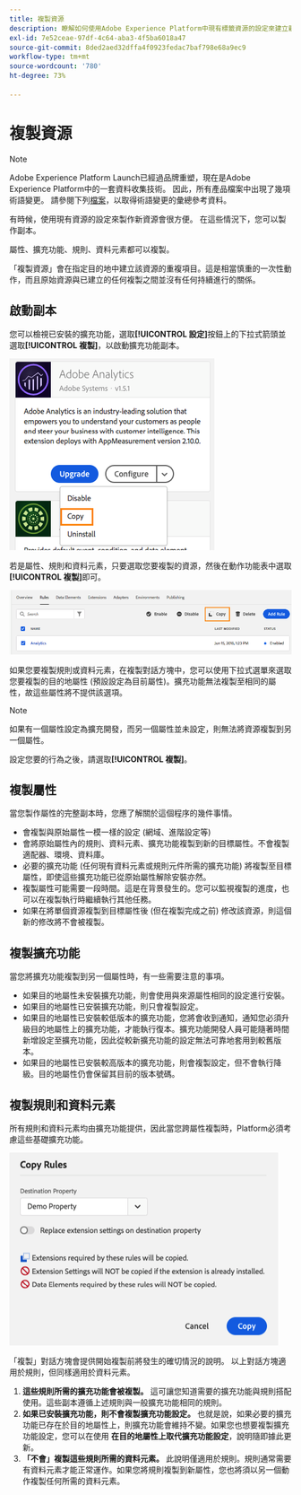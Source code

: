 ```yaml
---
title: 複製資源
description: 瞭解如何使用Adobe Experience Platform中現有標籤資源的設定來建立新的標籤資源。
exl-id: 7e52ceae-97df-4c64-aba3-4f5ba6018a47
source-git-commit: 8ded2aed32dffa4f0923fedac7baf798e68a9ec9
workflow-type: tm+mt
source-wordcount: '780'
ht-degree: 73%

---
```


# 複製資源

>[!NOTE]
>
>Adobe Experience Platform Launch已經過品牌重塑，現在是Adobe Experience Platform中的一套資料收集技術。 因此，所有產品檔案中出現了幾項術語變更。 請參閱下列[檔案](../../term-updates.md)，以取得術語變更的彙總參考資料。

有時候，使用現有資源的設定來製作新資源會很方便。 在這些情況下，您可以製作副本。

屬性、擴充功能、規則、資料元素都可以複製。

「複製資源」會在指定目的地中建立該資源的重複項目。這是相當慎重的一次性動作，而且原始資源與已建立的任何複製之間並沒有任何持續進行的關係。

## 啟動副本

您可以檢視已安裝的擴充功能，選取&#x200B;**[!UICONTROL 設定]**&#x200B;按鈕上的下拉式箭頭並選取&#x200B;**[!UICONTROL 複製]**，以啟動擴充功能副本。

![複製 Analytics 擴充功能](../../images/copy-initiate-extension.png)

若是屬性、規則和資料元素，只要選取您要複製的資源，然後在動作功能表中選取&#x200B;**[!UICONTROL 複製]**&#x200B;即可。

![複製我的 Analytics 規則](../../images/copy-initiate-rule.png)

如果您要複製規則或資料元素，在複製對話方塊中，您可以使用下拉式選單來選取您要複製的目的地屬性 (預設設定為目前屬性)。擴充功能無法複製至相同的屬性，故這些屬性將不提供該選項。

>[!NOTE]
>
>如果有一個屬性設定為擴充開發，而另一個屬性並未設定，則無法將資源複製到另一個屬性。

設定您要的行為之後，請選取&#x200B;**[!UICONTROL 複製]**。

## 複製屬性

當您製作屬性的完整副本時，您應了解關於這個程序的幾件事情。

* 會複製與原始屬性一模一樣的設定 (網域、進階設定等)
* 會將原始屬性內的規則、資料元素、擴充功能複製到新的目標屬性。不會複製適配器、環境、資料庫。
* 必要的擴充功能 (任何現有資料元素或規則元件所需的擴充功能) 將複製至目標屬性，即使這些擴充功能已從原始屬性解除安裝亦然。
* 複製屬性可能需要一段時間。這是在背景發生的。您可以監視複製的進度，也可以在複製執行時繼續執行其他任務。
* 如果在將單個資源複製到目標屬性後 (但在複製完成之前) 修改該資源，則這個新的修改將不會被複製。

## 複製擴充功能

當您將擴充功能複製到另一個屬性時，有一些需要注意的事項。

* 如果目的地屬性未安裝擴充功能，則會使用與來源屬性相同的設定進行安裝。
* 如果目的地屬性已安裝擴充功能，則只會複製設定。
* 如果目的地屬性已安裝較低版本的擴充功能，您將會收到通知，通知您必須升級目的地屬性上的擴充功能，才能執行復本。擴充功能開發人員可能隨著時間新增設定至擴充功能，因此從較新擴充功能的設定無法可靠地套用到較舊版本。
* 如果目的地屬性已安裝較高版本的擴充功能，則會複製設定，但不會執行降級。目的地屬性仍會保留其目前的版本號碼。

## 複製規則和資料元素

所有規則和資料元素均由擴充功能提供，因此當您跨屬性複製時，Platform必須考慮這些基礎擴充功能。

![將規則複製到我的示範屬性](../../images/copy-rules-dialog1.png)

「複製」對話方塊會提供開始複製前將發生的確切情況的說明。 以上對話方塊適用於規則，但同樣適用於資料元素。

1. **這些規則所需的擴充功能會被複製。** 這可讓您知道需要的擴充功能與規則搭配使用。這些副本遵循上述規則與一般擴充功能相同的規則。
1. **如果已安裝擴充功能，則不會複製擴充功能設定。** 也就是說，如果必要的擴充功能已存在於目的地屬性上，則擴充功能會維持不變。如果您也想要複製擴充功能設定，您可以在使用 **在目的地屬性上取代擴充功能設定**，說明隨即據此更新。
1. **「不會」複製這些規則所需的資料元素。** 此說明僅適用於規則。規則通常需要有資料元素才能正常運作。如果您將規則複製到新屬性，您也將須以另一個動作複製任何所需的資料元素。
